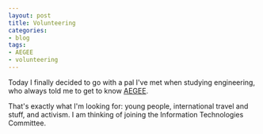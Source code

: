 ```yaml
---
layout: post
title: Volunteering
categories:
- blog
tags:
- AEGEE
- volunteering
---
```


Today I finally decided to go with a pal I've met when studying engineering, who always told me to get to know [AEGEE](https://aegee.org). 

That's exactly what I'm looking for: young people, international travel and stuff, and activism. I am thinking of joining the Information Technologies Committee.